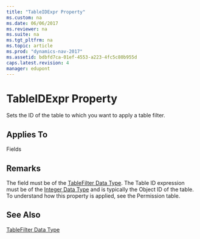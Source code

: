 ```yaml
---
title: "TableIDExpr Property"
ms.custom: na
ms.date: 06/06/2017
ms.reviewer: na
ms.suite: na
ms.tgt_pltfrm: na
ms.topic: article
ms.prod: "dynamics-nav-2017"
ms.assetid: bdbfd7ca-01ef-4553-a223-4fc5c80b955d
caps.latest.revision: 4
manager: edupont
---
```

# TableIDExpr Property
Sets the ID of the table to which you want to apply a table filter.  
  
## Applies To  
 Fields  
  
## Remarks  
 The field must be of the [TableFilter Data Type](TableFilter-Data-Type.md). The Table ID expression must be of the [Integer Data Type](Integer-Data-Type.md) and is typically the Object ID of the table. To understand how this property is applied, see the Permission table.  
  
## See Also  
 [TableFilter Data Type](TableFilter-Data-Type.md)